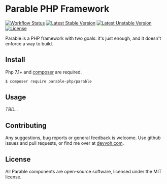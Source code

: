 # Parable PHP Framework

[![Workflow Status](https://github.com/parable-php/parable/workflows/Tests/badge.svg)](https://github.com/parable-php/parable/actions?query=workflow%3ATests)
[![Latest Stable Version](https://poser.pugx.org/parable-php/parable/v/stable)](https://packagist.org/packages/parable-php/parable)
[![Latest Unstable Version](https://poser.pugx.org/parable-php/parable/v/unstable)](https://packagist.org/packages/parable-php/parable)
[![License](https://poser.pugx.org/parable-php/parable/license)](https://packagist.org/packages/parable-php/parable)

Parable is a PHP framework with two goals: it's just enough, and it doesn't enforce a way to build.

## Install

Php 7.1+ and [composer](https://getcomposer.org) are required.

```bash
$ composer require parable-php/parable
```

## Usage

_TBD..._

## Contributing

Any suggestions, bug reports or general feedback is welcome. Use github issues and pull requests, or find me over at [devvoh.com](https://devvoh.com).

## License

All Parable components are open-source software, licensed under the MIT license.

